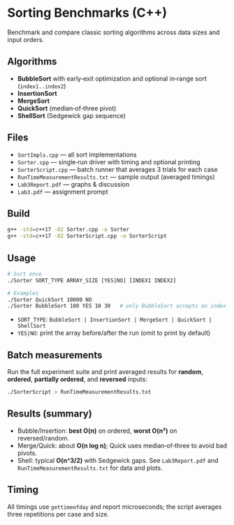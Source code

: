 # Sorting Benchmarks (C++)

Benchmark and compare classic sorting algorithms across data sizes and input orders.

## Algorithms
- **BubbleSort** with early‑exit optimization and optional in‑range sort (`index1..index2`)
- **InsertionSort**
- **MergeSort**
- **QuickSort** (median‑of‑three pivot)
- **ShellSort** (Sedgewick gap sequence)

## Files
- `SortImpls.cpp` — all sort implementations
- `Sorter.cpp` — single‑run driver with timing and optional printing
- `SorterScript.cpp` — batch runner that averages 3 trials for each case
- `RunTimeMeasurementResults.txt` — sample output (averaged timings)
- `Lab3Report.pdf` — graphs & discussion
- `Lab3.pdf` — assignment prompt

## Build
```bash
g++ -std=c++17 -O2 Sorter.cpp -o Sorter
g++ -std=c++17 -O2 SorterScript.cpp -o SorterScript
```

## Usage
```bash
# Sort once
./Sorter SORT_TYPE ARRAY_SIZE [YES|NO] [INDEX1 INDEX2]

# Examples
./Sorter QuickSort 10000 NO
./Sorter BubbleSort 100 YES 10 30   # only BubbleSort accepts an index range
```

- `SORT_TYPE`: `BubbleSort | InsertionSort | MergeSort | QuickSort | ShellSort`
- `YES|NO`: print the array before/after the run (omit to print by default)

## Batch measurements
Run the full experiment suite and print averaged results for **random**, **ordered**, **partially ordered**, and **reversed** inputs:
```bash
./SorterScript > RunTimeMeasurementResults.txt
```

## Results (summary)
- Bubble/Insertion: **best O(n)** on ordered, **worst O(n²)** on reversed/random.
- Merge/Quick: about **O(n log n)**; Quick uses median‑of‑three to avoid bad pivots.
- Shell: typical **O(n^3/2)** with Sedgewick gaps.
See `Lab3Report.pdf` and `RunTimeMeasurementResults.txt` for data and plots.

## Timing
All timings use `gettimeofday` and report microseconds; the script averages three repetitions per case and size.
